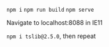 `npm i`
`npm run build`
`npm serve`

Navigate to localhost:8088 in IE11

`npm i tslib@2.5.0`, then repeat